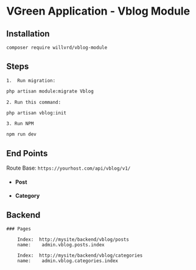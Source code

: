 # VGreen Application - Vblog Module

## Installation
```bash
composer require willvrd/vblog-module
```
   
## Steps

    1.  Run migration:
```bash
php artisan module:migrate Vblog
```
    2. Run this command: 
```bash
php artisan vblog:init
```
    3. Run NPM
```bash
npm run dev
```

## End Points

Route Base: `https://yourhost.com/api/vblog/v1/`

* #### Post

* #### Category   

## Backend

    ### Pages
    
        Index:  http://mysite/backend/vblog/posts
        name:    admin.vblog.posts.index

        Index:  http://mysite/backend/vblog/categories
        name:    admin.vblog.categories.index



